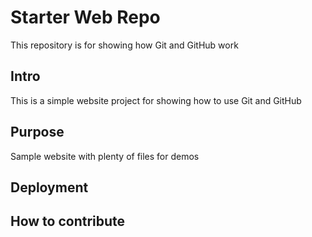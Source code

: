 # Starter Web Repo

This repository is for showing how Git and GitHub work

## Intro

This is a simple website project for showing how to use Git and GitHub

## Purpose

Sample website with plenty of files for demos

## Deployment

## How to contribute